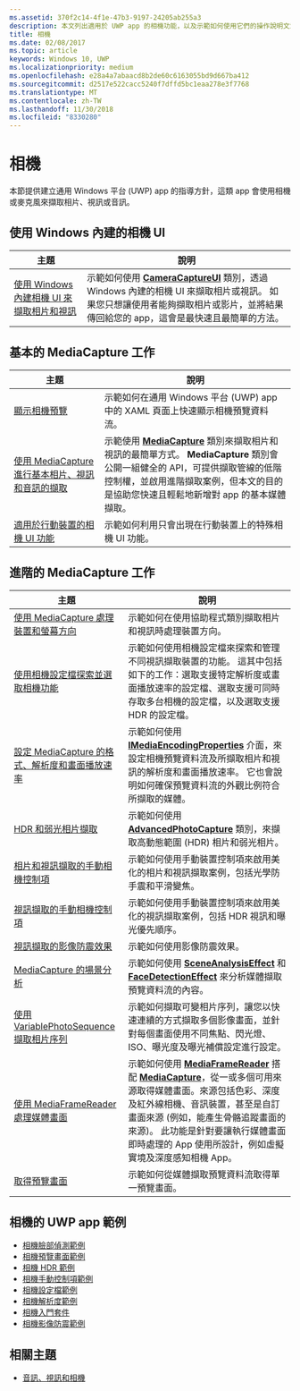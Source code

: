 ```yaml
---
ms.assetid: 370f2c14-4f1e-47b3-9197-24205ab255a3
description: 本文列出適用於 UWP app 的相機功能，以及示範如何使用它們的操作說明文章的連結。
title: 相機
ms.date: 02/08/2017
ms.topic: article
keywords: Windows 10, UWP
ms.localizationpriority: medium
ms.openlocfilehash: e28a4a7abaacd8b2de60c6163055bd9d667ba412
ms.sourcegitcommit: d2517e522cacc5240f7dffd5bc1eaa278e3f7768
ms.translationtype: MT
ms.contentlocale: zh-TW
ms.lasthandoff: 11/30/2018
ms.locfileid: "8330280"
---
```

# <a name="camera"></a>相機

本節提供建立通用 Windows 平台 (UWP) app 的指導方針，這類 app 會使用相機或麥克風來擷取相片、視訊或音訊。

## <a name="use-the-windows-built-in-camera-ui"></a>使用 Windows 內建的相機 UI

| 主題 | 說明 |
|---------------------------------------------------------------------------------------------------|------------------------------------------------------------------------------------------------------------------------------------------------------------------------------------------------------------------------------------------------------------------------------------------------|
| [使用 Windows 內建相機 UI 來擷取相片和視訊](capture-photos-and-video-with-cameracaptureui.md) | 示範如何使用 [**CameraCaptureUI**](https://msdn.microsoft.com/library/windows/apps/Windows.Media.Capture.CameraCaptureUI) 類別，透過 Windows 內建的相機 UI 來擷取相片或視訊。 如果您只想讓使用者能夠擷取相片或影片，並將結果傳回給您的 app，這會是最快速且最簡單的方法。  |

## <a name="basic-mediacapture-tasks"></a>基本的 MediaCapture 工作

| 主題 | 說明 |
|---------------------------------------------------------------------------------------------------|------------------------------------------------------------------------------------------------------------------------------------------------------------------------------------------------------------------------------------------------------------------------------------------------|
| [顯示相機預覽](simple-camera-preview-access.md) | 示範如何在通用 Windows 平台 (UWP) app 中的 XAML 頁面上快速顯示相機預覽資料流。 |
| [使用 MediaCapture 進行基本相片、視訊和音訊的擷取](basic-photo-video-and-audio-capture-with-MediaCapture.md) | 示範使用 [**MediaCapture**](https://msdn.microsoft.com/library/windows/apps/Windows.Media.Capture.MediaCapture) 類別來擷取相片和視訊的最簡單方式。 **MediaCapture** 類別會公開一組健全的 API，可提供擷取管線的低階控制權，並啟用進階擷取案例，但本文的目的是協助您快速且輕鬆地新增對 app 的基本媒體擷取。 |
| [適用於行動裝置的相機 UI 功能](camera-ui-features-for-mobile-devices.md) | 示範如何利用只會出現在行動裝置上的特殊相機 UI 功能。  |
                                                                                                               
## <a name="advanced-mediacapture-tasks"></a>進階的 MediaCapture 工作   
                                                                                                               
| 主題                                                                                             | 說明                                                                                                                                                                                                                                                                                    |
|---------------------------------------------------------------------------------------------------|------------------------------------------------------------------------------------------------------------------------------------------------------------------------------------------------------------------------------------------------------------------------------------------------|
| [使用 MediaCapture 處理裝置和螢幕方向](handle-device-orientation-with-mediacapture.md) | 示範如何在使用協助程式類別擷取相片和視訊時處理裝置方向。 | 
| [使用相機設定檔探索並選取相機功能](camera-profiles.md) | 示範如何使用相機設定檔來探索和管理不同視訊擷取裝置的功能。 這其中包括如下的工作：選取支援特定解析度或畫面播放速率的設定檔、選取支援可同時存取多台相機的設定檔，以及選取支援 HDR 的設定檔。 |
| [設定 MediaCapture 的格式、解析度和畫面播放速率](set-media-encoding-properties.md) | 示範如何使用 [**IMediaEncodingProperties**](https://msdn.microsoft.com/library/windows/apps/hh701011) 介面，來設定相機預覽資料流及所擷取相片和視訊的解析度和畫面播放速率。 它也會說明如何確保預覽資料流的外觀比例符合所擷取的媒體。 |
| [HDR 和弱光相片擷取](high-dynamic-range-hdr-photo-capture.md) | 示範如何使用 [**AdvancedPhotoCapture**](https://msdn.microsoft.com/library/windows/apps/Windows.Media.Capture.AdvancedPhotoCapture) 類別，來擷取高動態範圍 (HDR) 相片和弱光相片。 |
| [相片和視訊擷取的手動相機控制項](capture-device-controls-for-photo-and-video-capture.md) | 示範如何使用手動裝置控制項來啟用美化的相片和視訊擷取案例，包括光學防手震和平滑變焦。 |
| [視訊擷取的手動相機控制項](capture-device-controls-for-video-capture.md) | 示範如何使用手動裝置控制項來啟用美化的視訊擷取案例，包括 HDR 視訊和曝光優先順序。  |
| [視訊擷取的影像防震效果](effects-for-video-capture.md) | 示範如何使用影像防震效果。  |
| [MediaCapture 的場景分析](scene-analysis-for-media-capture.md) | 示範如何使用 [**SceneAnalysisEffect**](https://msdn.microsoft.com/library/windows/apps/Windows.Media.Core.SceneAnalysisEffect) 和 [**FaceDetectionEffect**](https://msdn.microsoft.com/library/windows/apps/Windows.Media.Core.FaceDetectionEffect) 來分析媒體擷取預覽資料流的內容。  |
| [使用 VariablePhotoSequence 擷取相片序列](variable-photo-sequence.md) | 示範如何擷取可變相片序列，讓您以快速連續的方式擷取多個影像畫面，並針對每個畫面使用不同焦點、閃光燈、ISO、曝光度及曝光補償設定進行設定。  |
| [使用 MediaFrameReader 處理媒體畫面](process-media-frames-with-mediaframereader.md) | 示範如何使用 [**MediaFrameReader**](https://msdn.microsoft.com/library/windows/apps/Windows.Media.Capture.Frames.MediaFrameReader) 搭配 [**MediaCapture**](https://msdn.microsoft.com/library/windows/apps/Windows.Media.Capture.MediaCapture)，從一或多個可用來源取得媒體畫面。來源包括色彩、深度及紅外線相機、音訊裝置，甚至是自訂畫面來源 (例如，能產生骨骼追蹤畫面的來源)。 此功能是針對要讓執行媒體畫面即時處理的 App 使用所設計，例如虛擬實境及深度感知相機 App。  |
| [取得預覽畫面](get-a-preview-frame.md) | 示範如何從媒體擷取預覽資料流取得單一預覽畫面。  |                                                                                                   


## <a name="uwp-app-samples-for-camera"></a>相機的 UWP app 範例

* [相機臉部偵測範例](http://go.microsoft.com/fwlink/p/?LinkID=619486&clcid=0x409)
* [相機預覽畫面範例](http://go.microsoft.com/fwlink/p/?LinkID=620516&clcid=0x409)
* [相機 HDR 範例](http://go.microsoft.com/fwlink/p/?LinkID=620517&clcid=0x409)
* [相機手動控制項範例](http://go.microsoft.com/fwlink/p/?LinkID=627611&clcid=0x409)
* [相機設定檔範例](http://go.microsoft.com/fwlink/p/?LinkID=620518&clcid=0x409)
* [相機解析度範例](http://go.microsoft.com/fwlink/p/?LinkID=624252&clcid=0x409)
* [相機入門套件](http://go.microsoft.com/fwlink/p/?LinkID=619479&clcid=0x409)
* [相機影像防震範例](http://go.microsoft.com/fwlink/p/?LinkID=620519&clcid=0x409)

## <a name="related-topics"></a>相關主題

* [音訊、視訊和相機](index.md)
 

 




